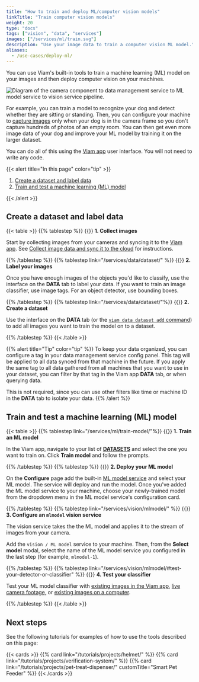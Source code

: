 ```yaml
---
title: "How to train and deploy ML/computer vision models"
linkTitle: "Train computer vision models"
weight: 20
type: "docs"
tags: ["vision", "data", "services"]
images: ["/services/ml/train.svg"]
description: "Use your image data to train a computer vision ML model."
aliases:
  - /use-cases/deploy-ml/
---
```


You can use Viam's built-in tools to train a machine learning (ML) model on your images and then deploy computer vision on your machines.

![Diagram of the camera component to data management service to ML model service to vision service pipeline.](/how-tos/ml-vision-diagram.png)

For example, you can train a model to recognize your dog and detect whether they are sitting or standing.
Then, you can configure your machine to [capture images](/how-tos/image-data/) only when your dog is in the camera frame so you don't capture hundreds of photos of an empty room.
You can then get even more image data of your dog and improve your ML model by training it on the larger dataset.

You can do all of this using the [Viam app](https://app.viam.com) user interface.
You will not need to write any code.

{{< alert title="In this page" color="tip" >}}

1. [Create a dataset and label data](#create-a-dataset-and-label-data)
2. [Train and test a machine learning (ML) model](#train-and-test-a-machine-learning-ml-model)

{{< /alert >}}

## Create a dataset and label data

{{< table >}}
{{% tablestep %}}
{{<imgproc src="/services/icons/data-capture.svg" class="fill alignleft" style="max-width: 150px" declaredimensions=true alt="Collect data">}}
**1. Collect images**

Start by collecting images from your cameras and syncing it to the [Viam app](https://app.viam.com).
See [Collect image data and sync it to the cloud](/how-tos/image-data/#collect-image-data-and-sync-it-to-the-cloud) for instructions.

{{% /tablestep %}}
{{% tablestep link="/services/data/dataset/" %}}
{{<imgproc src="/services/ml/collect.svg" class="fill alignleft" style="max-width: 150px" declaredimensions=true alt="Label data">}}
**2. Label your images**

Once you have enough images of the objects you'd like to classify, use the interface on the **DATA** tab to label your data.
If you want to train an image classifier, use image tags.
For an object detector, use bounding boxes.

{{% /tablestep %}}
{{% tablestep link="/services/data/dataset/"%}}
{{<imgproc src="/services/ml/label.svg" class="fill alignleft" style="max-width: 150px" declaredimensions=true alt="Label data">}}
**2. Create a dataset**

Use the interface on the **DATA** tab (or the [`viam data dataset add` command](/cli/#data)) to add all images you want to train the model on to a dataset.

{{% /tablestep %}}
{{< /table >}}

{{% alert title="Tip" color="tip" %}}
To keep your data organized, you can configure a tag in your data management service config panel.
This tag will be applied to all data synced from that machine in the future.
If you apply the same tag to all data gathered from all machines that you want to use in your dataset, you can filter by that tag in the Viam app **DATA** tab, or when querying data.

This is not required, since you can use other filters like time or machine ID in the **DATA** tab to isolate your data.
{{% /alert %}}

## Train and test a machine learning (ML) model

{{< table >}}
{{% tablestep link="/services/ml/train-model/"%}}
{{<imgproc src="/services/ml/train.svg" class="fill alignleft" style="max-width: 150px" declaredimensions=true alt="Train models">}}
**1. Train an ML model**

In the Viam app, navigate to your list of [**DATASETS**](https://app.viam.com/data/datasets) and select the one you want to train on.
Click **Train model** and follow the prompts.

{{% /tablestep %}}
{{% tablestep %}}
{{<imgproc src="/registry/upload-module.svg" class="fill alignleft" style="max-width: 150px" declaredimensions=true alt="Train models">}}
**2. Deploy your ML model**

On the **Configure** page add the built-in [ML model service](/services/ml/deploy/) and select your ML model.
The service will deploy and run the model.
Once you've added the ML model service to your machine, choose your newly-trained model from the dropdown menu in the ML model service's configuration card.

{{% /tablestep %}}
{{% tablestep link="/services/vision/mlmodel/" %}}
{{<imgproc src="/services/icons/vision.svg" class="fill alignleft" style="max-width: 150px" declaredimensions=true alt="Configure a service">}}
**3. Configure an <code>mlmodel</code> vision service**

The vision service takes the the ML model and applies it to the stream of images from your camera.

Add the `vision / ML model` service to your machine.
Then, from the **Select model** modal, select the name of the ML model service you configured in the last step (for example, `mlmodel-1`).

{{% /tablestep %}}
{{% tablestep link="/services/vision/mlmodel/#test-your-detector-or-classifier" %}}
{{<imgproc src="/services/ml/deploy.svg" class="fill alignleft" style="max-width: 150px" declaredimensions=true alt="Deploy your model">}}
**4. Test your classifier**

Test your ML model classifier with [existing images in the Viam app](/services/vision/mlmodel/#existing-images-in-the-cloud), [live camera footage,](/services/vision/mlmodel/#live-camera-footage) or [existing images on a computer](/services/vision/mlmodel/#existing-images-on-your-machine).

{{% /tablestep %}}
{{< /table >}}

## Next steps

See the following tutorials for examples of how to use the tools described on this page:

{{< cards >}}
{{% card link="/tutorials/projects/helmet/" %}}
{{% card link="/tutorials/projects/verification-system/" %}}
{{% card link="/tutorials/projects/pet-treat-dispenser/" customTitle="Smart Pet Feeder" %}}
{{< /cards >}}
